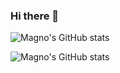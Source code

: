 ### Hi there 👋

<!--
![Random Unsplash image](https://source.unsplash.com/random/904x452)
-->

<!--
**magnobiet/magnobiet** is a ✨ _special_ ✨ repository because its `README.md` (this file) appears on your GitHub profile.

Here are some ideas to get you started:

- 🔭 I’m currently working on ...
- 🌱 I’m currently learning ...
- 👯 I’m looking to collaborate on ...
- 🤔 I’m looking for help with ...
- 💬 Ask me about ...
- 📫 How to reach me: ...
- 😄 Pronouns: ...
- ⚡ Fun fact: ...
-->

![Magno's GitHub stats](https://github-readme-stats.vercel.app/api?username=magnobiet&show_icons=true&theme=monokai&include_all_commits=true&count_private=true)

![Magno's GitHub stats](https://github-readme-stats.vercel.app/api/top-langs/?username=magnobiet&layout=compact&langs_count=16&theme=monokai)
